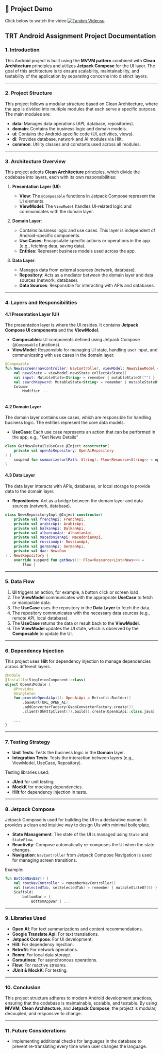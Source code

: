 ## 🎥 Project Demo

Click below to watch the video
[![Tanıtım Videosu](https://img.youtube.com/vi/3KTQF4SONTo/0.jpg)](https://www.youtube.com/shorts/3KTQF4SONTo)

## **TRT Android Assignment Project Documentation**

### **1. Introduction**

This Android project is built using the **MVVM pattern** combined with **Clean Architecture** principles and utilizes **Jetpack Compose** for the UI layer. The goal of this architecture is to ensure scalability, maintainability, and testability of the application by separating concerns into distinct layers.

---

### **2. Project Structure**

This project follows a modular structure based on Clean Architecture, where the app is divided into multiple modules that each serve a specific purpose. The main modules are:

* **data**: Manages data operations (API, database, repositories).
* **domain**: Contains the business logic and domain models.
* **ui**: Contains the Android-specific code (UI, activities, views).
* **di**: Provides database, network and AI modules via Hilt.
* **common**: Utility classes and constants used across all modules.

---

### **3. Architecture Overview**

This project adopts **Clean Architecture** principles, which divide the codebase into layers, each with its own responsibilities:

1. **Presentation Layer (UI)**:

   * **View**: The `@Composable` functions in Jetpack Compose represent the UI elements.
   * **ViewModel**: The `ViewModel` handles UI-related logic and communicates with the domain layer.

2. **Domain Layer**:

   * Contains business logic and use cases. This layer is independent of Android-specific components.
   * **Use Cases**: Encapsulate specific actions or operations in the app (e.g., fetching data, saving data).
   * **Entities**: Represent business models used across the app.

3. **Data Layer**:

   * Manages data from external sources (network, database).
   * **Repository**: Acts as a mediator between the domain layer and data sources (network, database).
   * **Data Sources**: Responsible for interacting with APIs and databases.

---

### **4. Layers and Responsibilities**

#### **4.1 Presentation Layer (UI)**

The presentation layer is where the UI resides. It contains **Jetpack Compose UI components** and the **ViewModel**.

* **Composables**: UI components defined using Jetpack Compose (`@Composable` functions).
* **ViewModel**: Responsible for managing UI state, handling user input, and communicating with use cases in the domain layer.

```kotlin
@Composable
fun NewsScreen(navController: NavController, viewModel: NewsViewModel = hiltViewModel()) {
    val newsState = viewModel.newsState.collectAsState()
    val input: MutableState<String> = remember { mutableStateOf("") }
    val searchKeyword: MutableState<String> = remember { mutableStateOf("") }
    Column(
        Modifier ...
            
```

#### **4.2 Domain Layer**

The domain layer contains use cases, which are responsible for handling business logic. The entities represent the core data models.

* **UseCase**: Each use case represents an action that can be performed in the app, e.g., "Get News Details"

```kotlin
class GetNewsDetailsUseCase @Inject constructor(
    private val openAiRepository: OpenAiRepository
) {
    suspend fun summarize(urlPath: String): Flow<Resource<String>> = openAiRepository.summarizeText(urlPath)
}
```

#### **4.3 Data Layer**

The data layer interacts with APIs, databases, or local storage to provide data to the domain layer.

* **Repositories**: Act as a bridge between the domain layer and data sources (network, database).

```kotlin
class NewsRepositoryImpl @Inject constructor(
    private val frenchApi: FrenchApi,
    private val arabicApi: ArabicApi,
    private val balkanApi: BalkanApi,
    private val albanianApi: AlbanianApi,
    private val macedonianApi: MacedonianApi,
    private val russianApi: RussianApi,
    private val germanApi: GermanApi,
    private val dao: NewsDao
) : NewsRepository {
    override suspend fun getNews(): Flow<Resource<List<News>>> =
        flow {
```

---

### **5. Data Flow**

1. **UI** triggers an action, for example, a button click or screen load.
2. The **ViewModel** communicates with the appropriate **UseCase** to fetch or manipulate data.
3. The **UseCase** uses the repository in the **Data Layer** to fetch the data.
4. The repository communicates with the necessary data sources (e.g., remote API, local database).
5. The **UseCase** returns the data or result back to the **ViewModel**.
6. The **ViewModel** updates the UI state, which is observed by the **Composable** to update the UI.

---

### **6. Dependency Injection**

This project uses **Hilt** for dependency injection to manage dependencies across different layers.

```kotlin
@Module
@InstallIn(SingletonComponent::class)
object OpenAiModule {
    @Provides
    @Singleton
    fun provideOpenAiApi(): OpenAiApi = Retrofit.Builder()
        .baseUrl(URL_OPEN_AI)
        .addConverterFactory(GsonConverterFactory.create())
        .client(OkHttpClient()).build().create(OpenAiApi::class.java)

    ...
}
```

---

### **7. Testing Strategy**

* **Unit Tests**: Tests the business logic in the **Domain** layer.
* **Integration Tests**: Tests the interaction between layers (e.g., ViewModel, UseCase, Repository).

Testing libraries used:

* **JUnit** for unit testing.
* **MockK** for mocking dependencies.
* **Hilt** for dependency injection in tests.

---

### **8. Jetpack Compose**

Jetpack Compose is used for building the UI in a declarative manner. It provides a clean and intuitive way to design UIs with minimal boilerplate.

* **State Management**: The state of the UI is managed using `State` and `StateFlow`.
* **Reactivity**: Compose automatically re-composes the UI when the state changes.
* **Navigation**: `NavController` from Jetpack Compose Navigation is used for managing screen transitions.

Example:

```kotlin
fun BottomNavBar() {
    val rootNavController = rememberNavController()
    val (selectedTab, setSelectedTab) = remember { mutableStateOf(0) }
    Scaffold(
        bottomBar = {
            BottomAppBar { ...
```

---

### **9. Libraries Used**
* **Open AI**: For text summarizations and content recommendations.
* **Google Translate Api**: For text translations.
* **Jetpack Compose**: For UI development.
* **Hilt**: For dependency injection.
* **Retrofit**: For network operations.
* **Room**: For local data storage.
* **Coroutines**: For asynchronous operations.
* **Flow**: For reactive streams.
* **JUnit & MockK**: For testing.

---

### **10. Conclusion**

This project structure adheres to modern Android development practices, ensuring that the codebase is maintainable, scalable, and testable. By using **MVVM**, **Clean Architecture**, and **Jetpack Compose**, the project is modular, decoupled, and responsive to change.

---

### **11. Future Considerations**

* Implementing additional checks for languages in the database to prevent re-translating every time when user changes the language.
